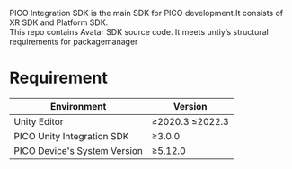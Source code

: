 PICO Integration SDK is the main SDK for PICO development.It consists of XR SDK and Platform SDK.   
This repo contains  Avatar SDK source code.
It meets untiy’s structural requirements for packagemanager

# Requirement

| Environment          | Version             |
|----------------------|---------------------|
| Unity Editor         | &ge;2020.3 &le;2022.3 |
| PICO Unity Integration SDK | &ge;3.0.0           |
| PICO Device's System Version | &ge;5.12.0           |


